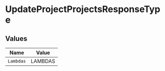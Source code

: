 # UpdateProjectProjectsResponseType


## Values

| Name      | Value     |
| --------- | --------- |
| `Lambdas` | LAMBDAS   |